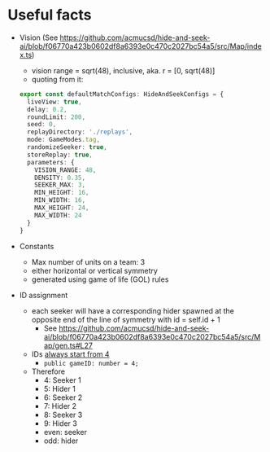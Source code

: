 # Useful facts
- Vision (See https://github.com/acmucsd/hide-and-seek-ai/blob/f06770a423b0602df8a6393e0c470c2027bc54a5/src/Map/index.ts)
    - vision range = sqrt(48), inclusive, aka. r = [0, sqrt(48)]
    - quoting from it:
    ```typescript
    export const defaultMatchConfigs: HideAndSeekConfigs = {
      liveView: true,
      delay: 0.2,
      roundLimit: 200,
      seed: 0,
      replayDirectory: './replays',
      mode: GameModes.tag,
      randomizeSeeker: true,
      storeReplay: true,
      parameters: {
        VISION_RANGE: 48,
        DENSITY: 0.35,
        SEEKER_MAX: 3,
        MIN_HEIGHT: 16,
        MIN_WIDTH: 16,
        MAX_HEIGHT: 24,
        MAX_WIDTH: 24
      }
    }
    ```

- Constants
    - Max number of units on a team: 3
    - either horizontal or vertical symmetry
    - generated using game of life (GOL) rules
- ID assignment
    - each seeker will have a corresponding hider spawned at the opposite end of the line of symmetry with id = self.id + 1
        - See https://github.com/acmucsd/hide-and-seek-ai/blob/f06770a423b0602df8a6393e0c470c2027bc54a5/src/Map/gen.ts#L27
    - IDs [always start from 4](https://github.com/acmucsd/hide-and-seek-ai/blob/f06770a423b0602df8a6393e0c470c2027bc54a5/src/Map/index.ts#L17)
        - `public gameID: number = 4;`
    - Therefore
        - 4: Seeker 1
        - 5: Hider 1
        - 6: Seeker 2
        - 7: Hider 2
        - 8: Seeker 3
        - 9: Hider 3
        - even: seeker
        - odd: hider